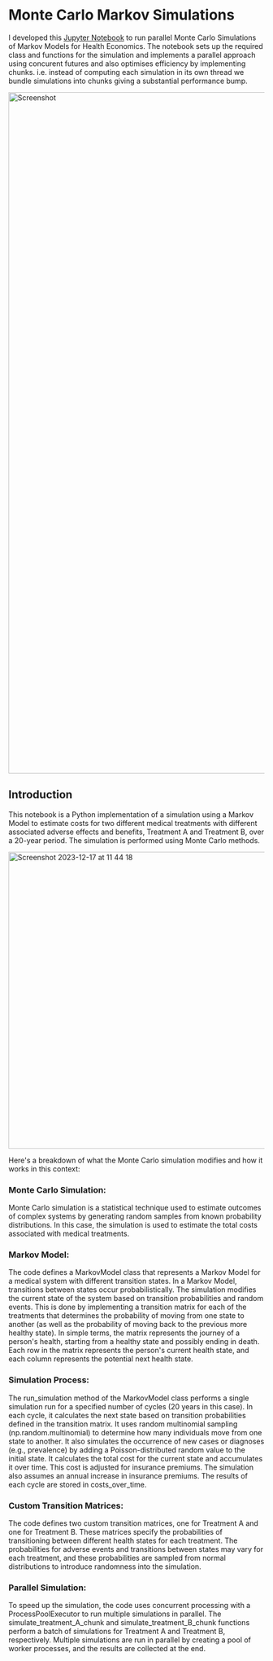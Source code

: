 # Monte Carlo Markov Simulations
I developed this [Jupyter Notebook](Parallel%20Markov%20Monte%20Carlo.ipynb) to run parallel Monte Carlo Simulations of Markov Models for Health Economics.  The notebook sets up the required class and functions for the simulation and implements a parallel approach using concurent futures and also optimises efficiency by implementing chunks. i.e. instead of computing each simulation in its own thread we bundle simulations into chunks giving a substantial performance bump. 

<img width="1338" alt="Screenshot" src="https://github.com/chriswilson2020/MonteCarloMarkov/assets/73828727/07dd4ef2-b7c2-4514-b832-547469cde71c">


## Introduction
This notebook is a Python implementation of a simulation using a Markov Model to estimate costs for two different medical treatments with different associated adverse effects and benefits, Treatment A and Treatment B, over a 20-year period. The simulation is performed using Monte Carlo methods.

<img width="583" alt="Screenshot 2023-12-17 at 11 44 18" src="https://github.com/chriswilson2020/MonteCarloMarkov/assets/73828727/d0e979b8-c1ec-442c-b035-a090c96f44dd">

Here's a breakdown of what the Monte Carlo simulation modifies and how it works in this context:
### Monte Carlo Simulation: 
Monte Carlo simulation is a statistical technique used to estimate outcomes of complex systems by generating random samples from known probability distributions. In this case, the simulation is used to estimate the total costs associated with medical treatments.

### Markov Model: 
The code defines a MarkovModel class that represents a Markov Model for a medical system with different transition states. In a Markov Model, transitions between states occur probabilistically. The simulation modifies the current state of the system based on transition probabilities and random events. This is done by implementing a transition matrix for each of the treatments that determines the probability of moving from one state to another (as well as the probability of moving back to the previous more healthy state).  In simple terms, the matrix represents the journey of a person's health, starting from a healthy state and possibly ending in death. Each row in the matrix represents the person's current health state, and each column represents the potential next health state.


### Simulation Process:
The run_simulation method of the MarkovModel class performs a single simulation run for a specified number of cycles (20 years in this case).
In each cycle, it calculates the next state based on transition probabilities defined in the transition matrix. It uses random multinomial sampling (np.random.multinomial) to determine how many individuals move from one state to another.
It also simulates the occurrence of new cases or diagnoses (e.g., prevalence) by adding a Poisson-distributed random value to the initial state.
It calculates the total cost for the current state and accumulates it over time. This cost is adjusted for insurance premiums. The simulation also assumes an annual increase in insurance premiums. The results of each cycle are stored in costs_over_time.

### Custom Transition Matrices:
The code defines two custom transition matrices, one for Treatment A and one for Treatment B. These matrices specify the probabilities of transitioning between different health states for each treatment.
The probabilities for adverse events and transitions between states may vary for each treatment, and these probabilities are sampled from normal distributions to introduce randomness into the simulation.

### Parallel Simulation:
To speed up the simulation, the code uses concurrent processing with a ProcessPoolExecutor to run multiple simulations in parallel.
The simulate_treatment_A_chunk and simulate_treatment_B_chunk functions perform a batch of simulations for Treatment A and Treatment B, respectively.
Multiple simulations are run in parallel by creating a pool of worker processes, and the results are collected at the end.
